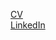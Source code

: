 [CV](https://utoronto-my.sharepoint.com/:b:/g/personal/juan_martin_mail_utoronto_ca/EYagZ34RFINHhS46Jb57rQsB_3s0LBU6B6OKD_fr4halkA?e=F7dkDY)</br>
[LinkedIn](https://www.linkedin.com/in/juandeaguero/)
